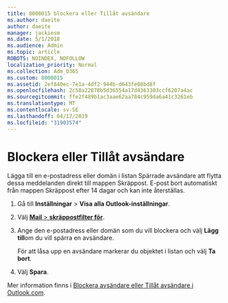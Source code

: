 ```yaml
---
title: 8000015 blockera eller Tillåt avsändare
ms.author: daeite
author: daeite
manager: jackiesm
ms.date: 5/1/2018
ms.audience: Admin
ms.topic: article
ROBOTS: NOINDEX, NOFOLLOW
localization_priority: Normal
ms.collection: Adm_O365
ms.custom: 8000015
ms.assetid: 2ef840ec-7e1a-4df2-944b-d643fe08bd8f
ms.openlocfilehash: 2c58a22878b5d36554a17d4363303ccf6207a4ac
ms.sourcegitcommit: ffe2f489b1ac3aae62aa784c959da6a41c3261eb
ms.translationtype: MT
ms.contentlocale: sv-SE
ms.lasthandoff: 04/17/2019
ms.locfileid: "31903574"
---
```

# <a name="block-or-unblock-senders"></a>Blockera eller Tillåt avsändare

Lägga till en e-postadress eller domän i listan Spärrade avsändare att flytta dessa meddelanden direkt till mappen Skräppost. E-post bort automatiskt från mappen Skräppost efter 14 dagar och kan inte återställas.
  
1. Gå till **Inställningar** \> **Visa alla Outlook-inställningar**. 
    
2. Välj [ **Mail** \> **skräppostfilter för**](https://outlook.live.com/mail/options/mail/junkEmail). 
    
3. Ange den e-postadress eller domän som du vill blockera och välj **Lägg till**om du vill spärra en avsändare. 
    
    För att låsa upp en avsändare markerar du objektet i listan och välj **Ta bort**.
    
4. Välj **Spara**. 
    
Mer information finns i [Blockera avsändare eller Tillåt avsändare i Outlook.com](https://go.microsoft.com/fwlink/p/?linkid=873133).
  

